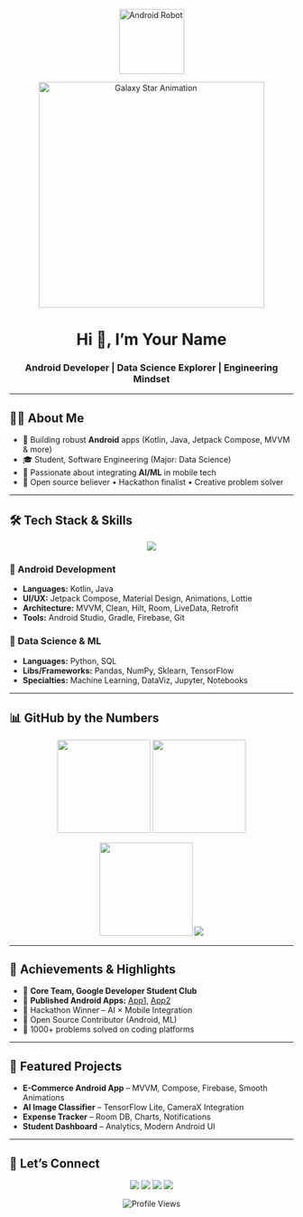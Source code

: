 <!-- Android Robot Banner (Always Available SVG) -->
<p align="center">
  <img src="https://upload.wikimedia.org/wikipedia/commons/d/d7/Android_robot.svg" alt="Android Robot" width="115"/>
</p>

<!-- Star Shower Animation (Always Available GIF) -->
<p align="center">
  <img src="https://i.imgur.com/PpVn05c.gif" width="400" alt="Galaxy Star Animation"/>
</p>

<h1 align="center">Hi 👋, I’m Your Name</h1>
<h3 align="center">Android Developer | Data Science Explorer | Engineering Mindset</h3>

---

## 👨‍💻 About Me

- 📱 Building robust **Android** apps (Kotlin, Java, Jetpack Compose, MVVM & more)
- 🎓 Student, Software Engineering (Major: Data Science)
- 🤖 Passionate about integrating **AI/ML** in mobile tech
- 🚀 Open source believer • Hackathon finalist • Creative problem solver

---

## 🛠️ Tech Stack & Skills  

<p align="center">
  <img src="https://skillicons.dev/icons?i=kotlin,java,android,androidstudio,compose,python,jupyter,tensorflow,scikitlearn,firebase,git,github,sqlite,pandas,numpy,linux,vscode,figma,gradle,docker,materialui&theme=dark" />
</p>

### 📱 Android Development  
- **Languages:** Kotlin, Java  
- **UI/UX:** Jetpack Compose, Material Design, Animations, Lottie  
- **Architecture:** MVVM, Clean, Hilt, Room, LiveData, Retrofit  
- **Tools:** Android Studio, Gradle, Firebase, Git  

### 🧠 Data Science & ML  
- **Languages:** Python, SQL  
- **Libs/Frameworks:** Pandas, NumPy, Sklearn, TensorFlow  
- **Specialties:** Machine Learning, DataViz, Jupyter, Notebooks

---

## 📊 GitHub by the Numbers  
<p align="center">
  <img src="https://github-readme-stats.vercel.app/api?username=YOUR_USERNAME&show_icons=true&theme=tokyonight" height="165"/>
  <img src="https://github-readme-stats.vercel.app/api/top-langs/?username=YOUR_USERNAME&layout=compact&theme=tokyonight" height="165"/>
</p>
<p align="center">
  <img src="https://github-readme-streak-stats.herokuapp.com/?user=YOUR_USERNAME&theme=tokyonight" height="165"/>
  <img src="https://github-readme-activity-graph.vercel.app/graph?username=YOUR_USERNAME&theme=tokyo-night" />
</p>

---

## 🌟 Achievements & Highlights

- 🏅 **Core Team, Google Developer Student Club**  
- 📱 **Published Android Apps:** [App1](#), [App2](#)  
- 🥇 Hackathon Winner – AI × Mobile Integration  
- 🤝 Open Source Contributor (Android, ML)  
- 💯 1000+ problems solved on coding platforms

---

## 🚀 Featured Projects

- **E-Commerce Android App** – MVVM, Compose, Firebase, Smooth Animations  
- **AI Image Classifier** – TensorFlow Lite, CameraX Integration  
- **Expense Tracker** – Room DB, Charts, Notifications  
- **Student Dashboard** – Analytics, Modern Android UI

---

## 🤝 Let’s Connect  
<p align="center">
  <a href="mailto:your.email@gmail.com"><img src="https://img.shields.io/badge/Gmail-D14836?style=for-the-badge&logo=gmail"/></a>
  <a href="https://linkedin.com/in/YOUR_USERNAME"><img src="https://img.shields.io/badge/LinkedIn-0A66C2?style=for-the-badge&logo=linkedin"/></a>
  <a href="https://twitter.com/YOUR_USERNAME"><img src="https://img.shields.io/badge/Twitter-1DA1F2?style=for-the-badge&logo=twitter"/></a>
  <a href="https://instagram.com/YOUR_USERNAME"><img src="https://img.shields.io/badge/Instagram-E4405F?style=for-the-badge&logo=instagram"/></a>
</p>

<div align="center">
  <img src="https://komarev.com/ghpvc/?username=YOUR_USERNAME&label=Profile%20views&color=0e75b6&style=flat" alt="Profile Views"/>
</div>
